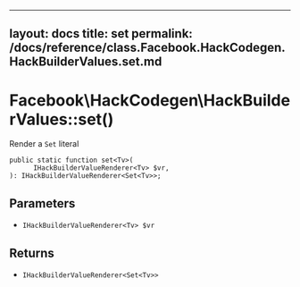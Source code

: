
***

layout: docs
title: set
permalink: /docs/reference/class.Facebook.HackCodegen.HackBuilderValues.set.md
---







# Facebook\\HackCodegen\\HackBuilderValues::set()




Render a ` Set ` literal




``` Hack
public static function set<Tv>(
      IHackBuilderValueRenderer<Tv> $vr,
): IHackBuilderValueRenderer<Set<Tv>>;
```




## Parameters




- ` IHackBuilderValueRenderer<Tv> $vr `




## Returns




+ ` IHackBuilderValueRenderer<Set<Tv>> `